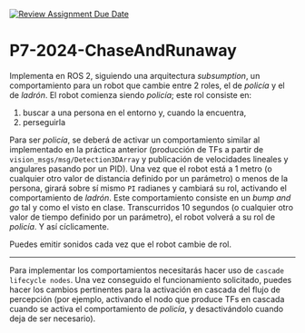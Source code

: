 [![Review Assignment Due Date](https://classroom.github.com/assets/deadline-readme-button-24ddc0f5d75046c5622901739e7c5dd533143b0c8e959d652212380cedb1ea36.svg)](https://classroom.github.com/a/yfUBpM1Z)
# P7-2024-ChaseAndRunaway

Implementa en ROS 2, siguiendo una arquitectura *subsumption*, un comportamiento para un robot que cambie entre 2 roles, el de *policía* y el de *ladrón*. El robot comienza siendo *policía*; este rol consiste en:

1. buscar a una persona en el entorno y, cuando la encuentra,
2. perseguirla

Para ser *policía*, se deberá de activar un comportamiento similar al implementado en la práctica anterior (producción de TFs a partir de `vision_msgs/msg/Detection3DArray` y publicación de velocidades lineales y angulares pasando por un PID). Una vez que el robot está a 1 metro (o cualquier otro valor de distancia definido por un parámetro) o menos de la persona, girará sobre sí mismo `PI` radianes y cambiará su rol, activando el comportamiento de *ladrón*. Este comportamiento consiste en un *bump and go* tal y como el visto en clase. Transcurridos 10 segundos (o cualquier otro valor de tiempo definido por un parámetro), el robot volverá a su rol de *policía*. Y así cíclicamente.

Puedes emitir sonidos cada vez que el robot cambie de rol.

---

Para implementar los comportamientos necesitarás hacer uso de `cascade lifecycle nodes`. Una vez conseguido el funcionamiento solicitado, puedes hacer los cambios pertinentes para la activación en cascada del flujo de percepción (por ejemplo, activando el nodo que produce TFs en cascada cuando se activa el comportamiento de *policía*, y desactivándolo cuando deja de ser necesario).
